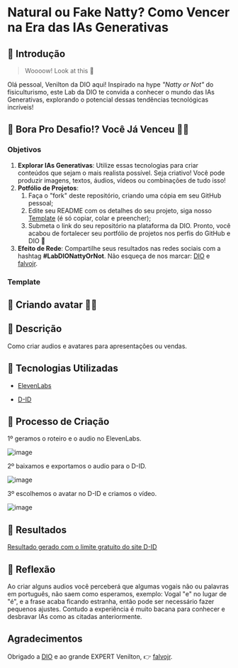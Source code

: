 # Natural ou Fake Natty? Como Vencer na Era das IAs Generativas

## 🚀 Introdução

> Woooow! Look at this 👀

Olá pessoal, Venilton da DIO aqui! Inspirado na hype _"Natty or Not"_ do fisiculturismo, este Lab da DIO te convida a conhecer o mundo das IAs Generativas, explorando o potencial dessas tendências tecnológicas incríveis!

## 🎯 Bora Pro Desafio!? Você Já Venceu 💪🤓

### Objetivos

1. **Explorar IAs Generativas**: Utilize essas tecnologias para criar conteúdos que sejam o mais realista possível. Seja criativo! Você pode produzir imagens, textos, áudios, vídeos ou combinações de tudo isso!
1. **Potfólio de Projetos**:
    1. Faça o "fork" deste repositório, criando uma cópia em seu GitHub pessoal;
    2. Edite seu README com os detalhes do seu projeto, siga nosso [Template](#template) (é só copiar, colar e preencher);
    3. Submeta o link do seu repositório na plataforma da DIO. Pronto, você acabou de fortalecer seu portfólio de projetos nos perfis do GitHub e DIO 🚀
1. **Efeito de Rede**: Compartilhe seus resultados nas redes sociais com a hashtag **#LabDIONattyOrNot**. Não esqueça de nos marcar: [DIO](https://www.linkedin.com/school/dio-makethechange) e [falvojr](https://www.linkedin.com/in/falvojr).

### Template

## 🎯 Criando avatar  💪🤓

## 📒 Descrição
Como criar audios e avatares para apresentações ou vendas.

## 🤖 Tecnologias Utilizadas

* [ElevenLabs](https://elevenlabs.io/)

* [D-ID](https://studio.d-id.com/)


## 🧐 Processo de Criação
1º geramos o roteiro e o audio no ElevenLabs.

 ![image](https://github.com/FabioAgroTechnology/lab-natty-or-not/assets/86381956/9fcc9dac-e884-43ad-9867-e997f6e75964)
 
2º baixamos e exportamos o audio para o D-ID.

![image](https://github.com/FabioAgroTechnology/lab-natty-or-not/assets/86381956/e2c22d82-2e67-47e1-8394-3d1a62aab5cc)


3º escolhemos o avatar no D-ID e criamos o vídeo.

![image](https://github.com/FabioAgroTechnology/lab-natty-or-not/assets/86381956/8eba2387-2baa-4be1-9278-c0b4a34adbc2)




## 🚀 Resultados
[Resultado gerado com o limite gratuito do site D-ID](https://github.com/FabioAgroTechnology/lab-natty-or-not/commit/ce922f6a93d34b9ae062b24f36656e6ab997eecc)


## 💭 Reflexão

Ao criar alguns audios você perceberá que algumas vogais não ou palavras em português, não saem como esperamos, exemplo:
Vogal "e" no lugar de "é", e a frase acaba ficando estranha, então pode ser necessário fazer pequenos ajustes. Contudo a experiência é muito bacana para conhecer e desbravar IAs como as citadas anteriormente.

## Agradecimentos

Obrigado a [DIO](https://auth.dio.me/realms/master/protocol/openid-connect/auth?client_id=spa-core-client&redirect_uri=https%3A%2F%2Fweb.dio.me%2Ftrack%2Fsantander-2024-fundamentos-de-ia-para-devs&state=223cc18d-8db3-40bd-8c7f-61317053d13b&response_mode=fragment&response_type=code&scope=openid&nonce=06c86554-c9f6-4804-8189-7cebd2e8ab92)   e ao grande EXPERT Venilton, 👉 [falvojr](https://www.linkedin.com/in/falvojr).

